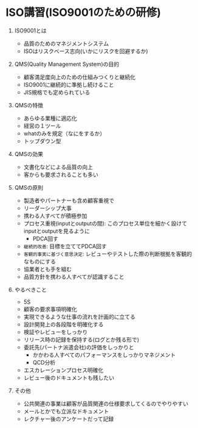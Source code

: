 # ISO講習(ISO9001のための研修)
1. ISO9001とは
   - 品質のためのマネジメントシステム
   - ISOはリスクベース志向(いかにリスクを回避するか)

2. QMS(Quality Management System)の目的
   - 顧客満足度向上のための仕組みつくりと継続化
   - ISO9001に継続的に準拠し続けること
   - JIS規格でも定められている

3. QMSの特徴
   - あらゆる業種に適応化
   - 経営の１ツール
   - whatのみを規定（なにをするか）
   - トップダウン型

4. QMSの効果
   - 文書化などによる品質の向上
   - 客からも要求されることも多い

5. QMSの原則
   - 製造者やパートナーも含め顧客重視で
   - リーダーシップ大事
   - 携わる人すべてが積極参加
   - プロセス重視(inputとoutputの間): このプロセス単位を細かく設けてinputとoutputを見るように
     - PDCA回す
   - `継続的改善`: 目標を立ててPDCA回す
   - `客観的事実に基づく意思決定`: レビューやテストした際の判断根拠を客観的なものにする
   - 協業者とも手を組む
   - 品質方針を携わる人すべてが認識すること

6. やるべきこと
   - 5S
   - 顧客の要求事項明確化
   - 実現できるような仕事の流れを計画的に立てる
   - 設計開発上の各段階を明確化する
   - 検証やレビューをしっかり
   - リリース時の記録を保持する(ログとか残る形で)
   - 委託先(パートナ派遣会社)の評価をしっかりと
     - かかわる人すべてのパフォーマンスをしっかりマネジメント
     - QCD分析
   - エスカレーションプロセス明確化
   - レビュー後のドキュメントも残したい

7. その他
   - 公共関連の事業は顧客が品質関連の仕様要求してくるのでやりやすい
   - メールとかでも立派なドキュメント
   - レクチャー後のアンケートだって記録
